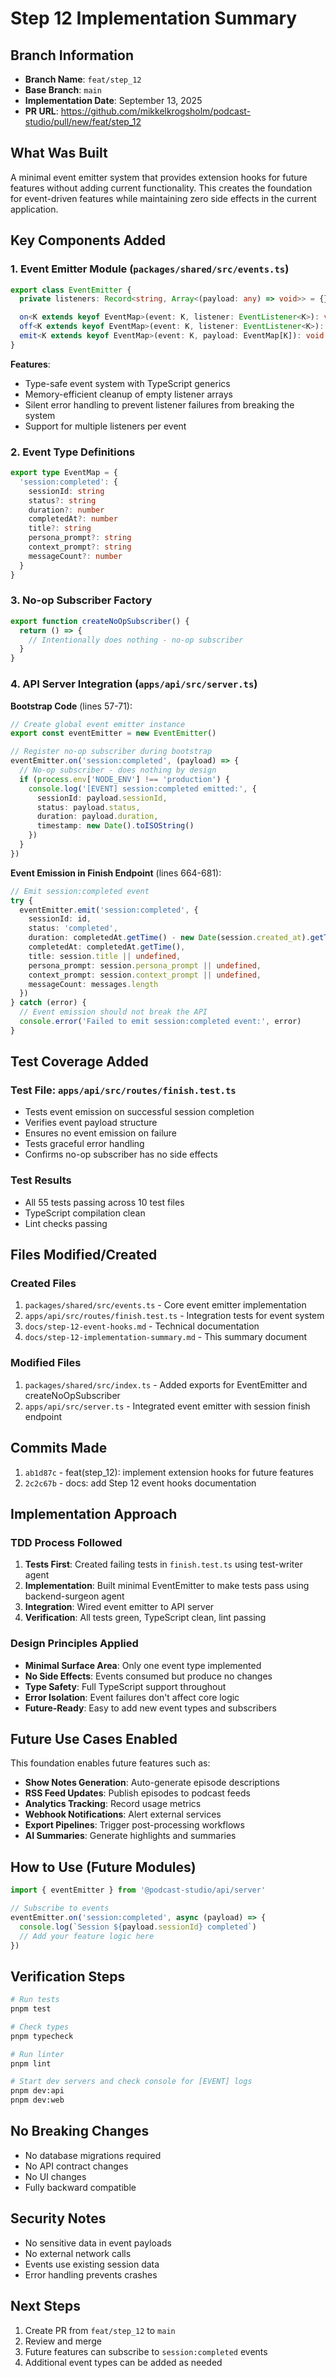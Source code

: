 # Step 12 Implementation Summary

## Branch Information
- **Branch Name**: `feat/step_12`
- **Base Branch**: `main`
- **Implementation Date**: September 13, 2025
- **PR URL**: https://github.com/mikkelkrogsholm/podcast-studio/pull/new/feat/step_12

## What Was Built
A minimal event emitter system that provides extension hooks for future features without adding current functionality. This creates the foundation for event-driven features while maintaining zero side effects in the current application.

## Key Components Added

### 1. Event Emitter Module (`packages/shared/src/events.ts`)
```typescript
export class EventEmitter {
  private listeners: Record<string, Array<(payload: any) => void>> = {}

  on<K extends keyof EventMap>(event: K, listener: EventListener<K>): void
  off<K extends keyof EventMap>(event: K, listener: EventListener<K>): void
  emit<K extends keyof EventMap>(event: K, payload: EventMap[K]): void
}
```

**Features**:
- Type-safe event system with TypeScript generics
- Memory-efficient cleanup of empty listener arrays
- Silent error handling to prevent listener failures from breaking the system
- Support for multiple listeners per event

### 2. Event Type Definitions
```typescript
export type EventMap = {
  'session:completed': {
    sessionId: string
    status?: string
    duration?: number
    completedAt?: number
    title?: string
    persona_prompt?: string
    context_prompt?: string
    messageCount?: number
  }
}
```

### 3. No-op Subscriber Factory
```typescript
export function createNoOpSubscriber() {
  return () => {
    // Intentionally does nothing - no-op subscriber
  }
}
```

### 4. API Server Integration (`apps/api/src/server.ts`)

**Bootstrap Code** (lines 57-71):
```typescript
// Create global event emitter instance
export const eventEmitter = new EventEmitter()

// Register no-op subscriber during bootstrap
eventEmitter.on('session:completed', (payload) => {
  // No-op subscriber - does nothing by design
  if (process.env['NODE_ENV'] !== 'production') {
    console.log('[EVENT] session:completed emitted:', {
      sessionId: payload.sessionId,
      status: payload.status,
      duration: payload.duration,
      timestamp: new Date().toISOString()
    })
  }
})
```

**Event Emission in Finish Endpoint** (lines 664-681):
```typescript
// Emit session:completed event
try {
  eventEmitter.emit('session:completed', {
    sessionId: id,
    status: 'completed',
    duration: completedAt.getTime() - new Date(session.created_at).getTime(),
    completedAt: completedAt.getTime(),
    title: session.title || undefined,
    persona_prompt: session.persona_prompt || undefined,
    context_prompt: session.context_prompt || undefined,
    messageCount: messages.length
  })
} catch (error) {
  // Event emission should not break the API
  console.error('Failed to emit session:completed event:', error)
}
```

## Test Coverage Added

### Test File: `apps/api/src/routes/finish.test.ts`
- Tests event emission on successful session completion
- Verifies event payload structure
- Ensures no event emission on failure
- Tests graceful error handling
- Confirms no-op subscriber has no side effects

### Test Results
- All 55 tests passing across 10 test files
- TypeScript compilation clean
- Lint checks passing

## Files Modified/Created

### Created Files
1. `packages/shared/src/events.ts` - Core event emitter implementation
2. `apps/api/src/routes/finish.test.ts` - Integration tests for event system
3. `docs/step-12-event-hooks.md` - Technical documentation
4. `docs/step-12-implementation-summary.md` - This summary document

### Modified Files
1. `packages/shared/src/index.ts` - Added exports for EventEmitter and createNoOpSubscriber
2. `apps/api/src/server.ts` - Integrated event emitter with session finish endpoint

## Commits Made
1. `ab1d87c` - feat(step_12): implement extension hooks for future features
2. `2c2c67b` - docs: add Step 12 event hooks documentation

## Implementation Approach

### TDD Process Followed
1. **Tests First**: Created failing tests in `finish.test.ts` using test-writer agent
2. **Implementation**: Built minimal EventEmitter to make tests pass using backend-surgeon agent
3. **Integration**: Wired event emitter to API server
4. **Verification**: All tests green, TypeScript clean, lint passing

### Design Principles Applied
- **Minimal Surface Area**: Only one event type implemented
- **No Side Effects**: Events consumed but produce no changes
- **Type Safety**: Full TypeScript support throughout
- **Error Isolation**: Event failures don't affect core logic
- **Future-Ready**: Easy to add new event types and subscribers

## Future Use Cases Enabled

This foundation enables future features such as:
- **Show Notes Generation**: Auto-generate episode descriptions
- **RSS Feed Updates**: Publish episodes to podcast feeds
- **Analytics Tracking**: Record usage metrics
- **Webhook Notifications**: Alert external services
- **Export Pipelines**: Trigger post-processing workflows
- **AI Summaries**: Generate highlights and summaries

## How to Use (Future Modules)

```typescript
import { eventEmitter } from '@podcast-studio/api/server'

// Subscribe to events
eventEmitter.on('session:completed', async (payload) => {
  console.log(`Session ${payload.sessionId} completed`)
  // Add your feature logic here
})
```

## Verification Steps
```bash
# Run tests
pnpm test

# Check types
pnpm typecheck

# Run linter
pnpm lint

# Start dev servers and check console for [EVENT] logs
pnpm dev:api
pnpm dev:web
```

## No Breaking Changes
- No database migrations required
- No API contract changes
- No UI changes
- Fully backward compatible

## Security Notes
- No sensitive data in event payloads
- No external network calls
- Events use existing session data
- Error handling prevents crashes

## Next Steps
1. Create PR from `feat/step_12` to `main`
2. Review and merge
3. Future features can subscribe to `session:completed` events
4. Additional event types can be added as needed